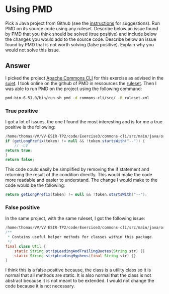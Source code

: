 # Using PMD

Pick a Java project from Github (see the [instructions](../sujet.md) for suggestions). Run PMD on its source code using any ruleset. Describe below an issue found by PMD that you think should be solved (true positive) and include below the changes you would add to the source code. Describe below an issue found by PMD that is not worth solving (false positive). Explain why you would not solve this issue.

## Answer

I picked the project [Apache Commons CLI](https://github.com/apache/commons-cli) for this exercise as advised in the [sujet](../sujet.md). I took online on the github of PMD in ressources the [ruleset](https://github.com/pmd/pmd/blob/master/pmd-apex/src/main/resources/rulesets/apex/ruleset.xml). Then I was able to run PMD on the project using the following command:

```bash
pmd-bin-6.51.0/bin/run.sh pmd -d commons-cli/src/ -R ruleset.xml
```
### True positive

I got a lot of issues, the one I found the most interesting and is for me a true positive is the following:

```java
/home/thomas/VV/VV-ESIR-TP2/code/Exercise3/commons-cli/src/main/java/org/apache/commons/cli/DefaultParser.java:606:     SimplifyBooleanReturns: Avoid unnecessary if..then..else statements when returning booleans
if (getLongPrefix(token) != null && !token.startsWith("--")) {
    // -LV
return true;
}
return false;
```
This code could easily be simplified by removing the if statement and returning the result of the condition directly. This would make the code more readable and easier to understand. The change I would make to the code would be the following:

```java
return getLongPrefix(token) != null && !token.startsWith("--");
```

### False positive

In the same project, with the same ruleset, I got the following issue:

```java
/home/thomas/VV/VV-ESIR-TP2/code/Exercise3/commons-cli/src/main/java/org/apache/commons/cli/Util.java:23:       UseUtilityClass:        All methods are static.  Consider using a utility class instead. Alternatively, you could add a private constructor or make the class abstract to silence this warning.
/**
 * Contains useful helper methods for classes within this package.
 */
final class Util {
    static String stripLeadingAndTrailingQuotes(String str) {}
    static String stripLeadingHyphens(final String str) {}
}
```

I think this is a false positive because, the class is a utility class so it is normal that all methods are static. It is also normal that the class is not abstract because it is not meant to be extended. I would not change the code because it is not necessary.